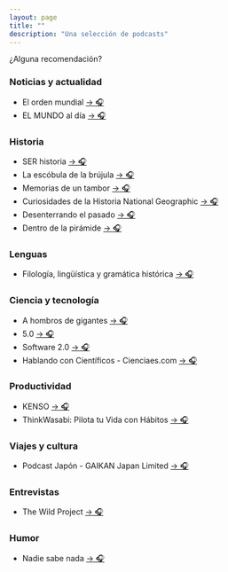 ```yaml
---
layout: page
title: ""
description: "Una selección de podcasts"
---
```


¿Alguna recomendación?

### Noticias y actualidad
* El orden mundial [→ 🎧](https://podcasts.apple.com/es/podcast/el-orden-mundial/id1462879154)
* EL MUNDO al día [→ 🎧](https://podcasts.apple.com/es/podcast/el-mundo-al-d%C3%ADa/id1572264828)

### Historia
* SER historia [→ 🎧](https://podcasts.apple.com/es/podcast/ser-historia/id356329864)
* La escóbula de la brújula [→ 🎧](https://podcasts.apple.com/es/podcast/la-esc%C3%B3bula-de-la-br%C3%BAjula/id647849954?mt=2)
* Memorias de un tambor [→ 🎧](https://itunes.apple.com/es/podcast/memorias-de-un-tambor/id813266889?mt=2)
* Curiosidades de la Historia National Geographic [→ 🎧](https://podcasts.apple.com/es/podcast/curiosidades-de-la-historia-national-geographic/id1472737419)
* Desenterrando el pasado [→ 🎧](https://podcasts.apple.com/es/podcast/desenterrando-el-pasado/id1564270035)
* Dentro de la pirámide [→ 🎧](https://podcasts.apple.com/es/podcast/dentro-de-la-pir%C3%A1mide/id1502040966)

### Lenguas
* Filología, lingüística y gramática histórica [→ 🎧](https://podcasts.apple.com/es/podcast/filolog%C3%ADa-ling%C3%BC%C3%ADstica-y-gram%C3%A1tica-hist%C3%B3rica/id1176111880)

### Ciencia y tecnología
* A hombros de gigantes [→ 🎧](https://podcasts.apple.com/es/podcast/a-hombros-de-gigantes/id297965137)
* 5.0 [→ 🎧](https://podcasts.apple.com/es/podcast/5-0/id296275960)
* Software 2.0 [→ 🎧](https://podcasts.apple.com/es/podcast/software-2-0/id1488587713)
* Hablando con Científicos - Cienciaes.com [→ 🎧](https://podcasts.apple.com/es/podcast/hablando-con-cient%C3%ADficos-cienciaes-com/id304214854)

### Productividad
* KENSO [→ 🎧](https://podcasts.apple.com/es/podcast/kenso/id1372855764)
* ThinkWasabi: Pilota tu Vida con Hábitos [→ 🎧](https://podcasts.apple.com/es/podcast/thinkwasabi-pilota-tu-vida-con-h%C3%A1bitos/id1102775514)

### Viajes y cultura
* Podcast Japón - GAIKAN Japan Limited [→ 🎧](https://podcasts.apple.com/es/podcast/podcast-jap%C3%B3n-gaikan-japan-limited/id1450317356)

### Entrevistas
* The Wild Project [→ 🎧](https://podcasts.apple.com/es/podcast/the-wild-project/id1501968107)

### Humor
* Nadie sabe nada [→ 🎧](https://podcasts.apple.com/es/podcast/nadie-sabe-nada/id665143133)
